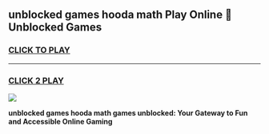 
## unblocked games hooda math Play Online 👋 Unblocked Games
<h3>
<a href="https://premium.freeplayer.one?title=unblocked_games_hooda_math&ref=19F">CLICK TO PLAY</a></h3>
<hr>

<h3>
<a href="https://premium.freeplayer.one?title=unblocked_games_hooda_math&ref=19F">CLICK 2 PLAY</a>
  
</h3>

<a href="https://premium.freeplayer.one?title=unblocked_games_hooda_math&ref=19F"><img src="https://clearcache.store/games.png"></a>


**unblocked games hooda math games unblocked: Your Gateway to Fun and Accessible Online Gaming**
